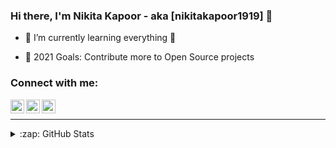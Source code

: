 ### Hi there, I'm Nikita Kapoor - aka [nikitakapoor1919] 👋
<!-- [website] -->
- 🌱 I’m currently learning everything 🤣
<!-- - 👯 I’m looking to collaborate with other content creators -->
- 🥅 2021 Goals: Contribute more to Open Source projects
<!-- - ⚡ Fun fact: I love to draw and play guitar / drums -->

### Connect with me:

[<img align="left" alt="codeSTACKr | YouTube" width="22px" src="https://cdn.jsdelivr.net/npm/simple-icons@v3/icons/youtube.svg" />][youtube]
[<img align="left" alt="codeSTACKr | Twitter" width="22px" src="https://cdn.jsdelivr.net/npm/simple-icons@v3/icons/twitter.svg" />][twitter]
[<img align="left" alt="codeSTACKr | LinkedIn" width="22px" src="https://cdn.jsdelivr.net/npm/simple-icons@v3/icons/linkedin.svg" />][linkedin]

<br />

---

<details>
  <summary>:zap: GitHub Stats</summary>

  <img align="left" alt="codeSTACKr's GitHub Stats" src="https://github-readme-stats-codestackr.vercel.app/api?username=nikitakapoor1919&show_icons=true&hide_border=true" />

</details>

<!-- [website]:  -->
[twitter]: https://twitter.com/nikitakapoor_19
[youtube]: https://www.youtube.com/channel/UCsV0i-gtBA2C0S_JVlEu0mw
[linkedin]: https://www.linkedin.com/in/nikita-kapoor-609813190
